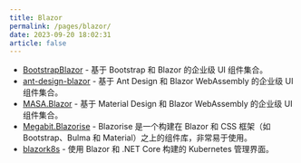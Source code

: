 ```yaml
---
title: Blazor
permalink: /pages/blazor/
date: 2023-09-20 18:02:31
article: false
---
```


- [BootstrapBlazor](https://github.com/dotnetcore/BootstrapBlazor)  - 基于 Bootstrap 和 Blazor 的企业级 UI 组件集合。 
- [ant-design-blazor](https://github.com/ant-design-blazor/ant-design-blazor)  - 基于 Ant Design 和 Blazor WebAssembly 的企业级 UI 组件集合。 
- [MASA.Blazor](https://github.com/BlazorComponent/MASA.Blazor)  - 基于 Material Design 和 Blazor WebAssembly 的企业级 UI 组件集合。 
- [Megabit.Blazorise](https://github.com/Megabit/Blazorise)  - Blazorise 是一个构建在 Blazor 和 CSS 框架（如 Bootstrap、Bulma 和 Material）之上的组件库，非常易于使用。 
- [blazork8s](https://github.com/weibaohui/blazork8s)  - 使用 Blazor 和 .NET Core 构建的 Kubernetes 管理界面。
